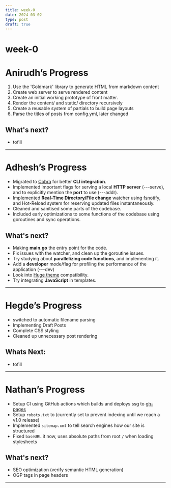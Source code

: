 ```yaml
---
title: week-0
date: 2024-03-02
type: post
draft: true
---
```


# week-0

# Anirudh’s Progress 

1. Use the 'Goldmark' library to generate HTML from markdown content
2. Create web server to serve rendered content
3. Create an initial working prototype of front matter.
4. Render the content/ and static/ directory recursively
5. Create a reusable system of partials to build page layouts
6. Parse the titles of posts from config.yml, later changed

## What's next?

- tofill

---
# Adhesh’s Progress

- Migrated to [Cobra](https://cobra.dev) for better **CLI integration**.
- Implemented important flags for serving a local **HTTP server** (---serve), and to explicitly mention the **port** to use (---addr).
- Implemented **Real-Time Directory/File change** watcher using [fsnotify](https://pkg.go.dev/github.com/fsnotify/fsnotify), and Hot-Reload system for reserving updated files instantaneously.
- Cleaned and sanitised some parts of the codebase.
- Included early optimizations to some functions of the codebase using goroutines and sync operations.

## What's next?

- Making **main.go** the entry point for the code.
- Fix issues with the watcher, and clean up the goroutine issues.
- Try studying about **parallelizing code functions**, and implementing it.
- Add a **developer** mode/flag for profiling the performance of the application (---dev)
- Look into [Huge theme](https://themes.gohugo.io) compatibility.
- Try integrating **JavaScript** in templates.

---
# Hegde’s Progress

- switched to automatic filename parsing
- Implementing Draft Posts
- Complete CSS styling
- Cleaned up unnecessary post rendering

##  Whats Next:

- tofill 

---
# Nathan’s Progress

- Setup CI using GitHub actions which builds and deploys ssg to [gh-pages](https://ssg-test-org.github.io)
- Setup `robots.txt` to (currently set to prevent indexing until we reach a v1.0 release)
- Implemented `sitemap.xml` to tell search engines how our site is structured
- Fixed `baseURL` it now, uses absolute paths from root `/` when loading stylesheets 

## What's next?

- SEO optimization (verify semantic HTML generation)
- OGP tags in page headers
---

